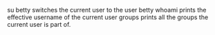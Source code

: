 su betty switches the current user to the user betty
whoami prints the effective username of the current user
groups prints all the groups the current user is part of.
